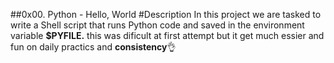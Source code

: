 ##0x00. Python - Hello, World
#Description
In this project we are tasked to write a Shell script that runs Python code and saved in the environment variable **$PYFILE.** this was dificult at first attempt but it get much essier and fun on daily practics and __consistency__👌
